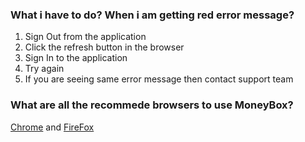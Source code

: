 ### What i have to do? When i am getting red error message?
  1. Sign Out from the application
  2. Click the refresh button in the browser
  3. Sign In to the application
  4. Try again 
  5. If you are seeing same error message then contact support team


### What are all the recommede browsers to use MoneyBox?
[Chrome](https://www.google.com/chrome/browser/#eula) and [FireFox](https://www.mozilla.org/en-US/firefox/desktop/)
